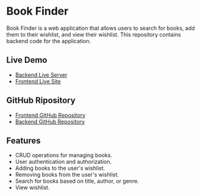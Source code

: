 # Book Finder

Book Finder is a web application that allows users to search for books, add them to their wishlist, and view their wishlist. This repository contains backend code for the application.

## Live Demo

- [Backend Live Server](https://bookfinder-server.vercel.app/api/v1)
- [Frontend Live Site](https://book-finder-5c986.web.app)

## GitHub Ripository

- [Frontend GitHub Repository](https://github.com/JOY-JB/book-finder-frontend)
- [Backend GitHub Repository](https://github.com/JOY-JB/book-finder-backend)

## Features

- CRUD operations for managing books.
- User authentication and authorization.
- Adding books to the user's wishlist.
- Removing books from the user's wishlist.
- Search for books based on title, author, or genre.
- View wishlist.
